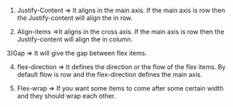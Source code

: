 1. Justify-Content => It aligns in the main axis. If the main axis is row then the Justify-content will align the in row.

2) Align-items =>It aligns in the cross axis. If the main axis is row then the Justify-content will align the in column.

3)Gap => It will give the gap between flex items.

<!--  -->

4. flex-direction => It defines the direction or the flow of the flex items. By default flow is row and the flex-direction defines the main axis.
<!--  -->

5) Flex-wrap => If you want some items to come after some certain width and they should wrap each other.
